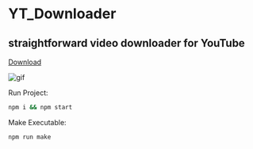 # YT_Downloader

## straightforward video downloader for YouTube

[Download]( https://github.com/arrudaricardo/yt_downloader/releases)

![gif](https://media.giphy.com/media/JR0y2ryjL3eUGm5rR3/giphy-downsized-large.gif)

Run Project:

```bash
npm i && npm start
```
Make Executable:

```bash
npm run make
```
